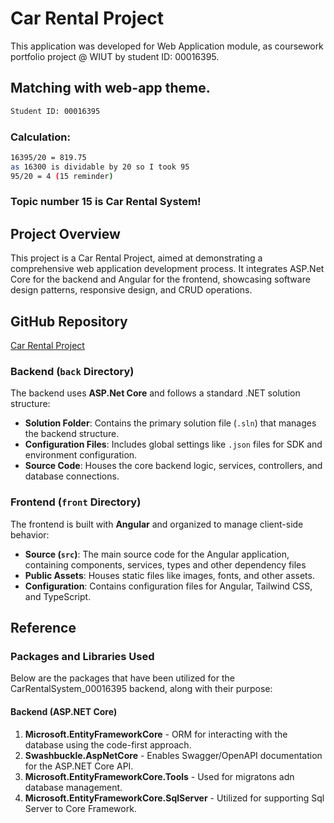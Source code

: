 # Car Rental Project

This application was developed for Web Application module, as coursework portfolio project @ WIUT by student ID: 00016395.

## Matching with web-app theme.

```bash
Student ID: 00016395
```

### Calculation:

```bash
16395/20 = 819.75
as 16300 is dividable by 20 so I took 95
95/20 = 4 (15 reminder)
```

### Topic number 15 is Car Rental System!

## Project Overview

This project is a Car Rental Project, aimed at demonstrating a comprehensive web application development process. It integrates ASP.Net Core for the backend and Angular for the frontend, showcasing software design patterns, responsive design, and CRUD operations.

## GitHub Repository

[Car Rental Project](https://github.com/shakhbozmn/CarRentalProject.git)

### Backend (`back` Directory)

The backend uses **ASP.Net Core** and follows a standard .NET solution structure:

- **Solution Folder**: Contains the primary solution file (`.sln`) that manages the backend structure.
- **Configuration Files**: Includes global settings like `.json` files for SDK and environment configuration.
- **Source Code**: Houses the core backend logic, services, controllers, and database connections.

### Frontend (`front` Directory)

The frontend is built with **Angular** and organized to manage client-side behavior:

- **Source (`src`)**: The main source code for the Angular application, containing components, services, types and other dependency files
- **Public Assets**: Houses static files like images, fonts, and other assets.
- **Configuration**: Contains configuration files for Angular, Tailwind CSS, and TypeScript.

## Reference

### Packages and Libraries Used

Below are the packages that have been utilized for the CarRentalSystem_00016395 backend, along with their purpose:

#### Backend (ASP.NET Core)

1. **Microsoft.EntityFrameworkCore** - ORM for interacting with the database using the code-first approach.
2. **Swashbuckle.AspNetCore** - Enables Swagger/OpenAPI documentation for the ASP.NET Core API.
3. **Microsoft.EntityFrameworkCore.Tools** - Used for migratons adn database management.
4. **Microsoft.EntityFrameworkCore.SqlServer** - Utilized for supporting Sql Server to Core Framework.
